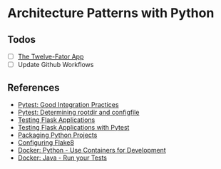 # Architecture Patterns with Python

## Todos

- [ ] [The Twelve-Fator App](https://12factor.net/ko/)
- [ ] Update Github Workflows

## References

- [Pytest: Good Integration Practices](https://docs.pytest.org/en/latest/explanation/goodpractices.html#)
- [Pytest: Determining rootdir and configfile](https://docs.pytest.org/en/7.1.x/reference/customize.html#rootdir)
- [Testing Flask Applications](https://flask.palletsprojects.com/en/2.2.x/testing/#testing-flask-applications)
- [Testing Flask Applications with Pytest](https://testdriven.io/blog/flask-pytest/)
- [Packaging Python Projects](https://packaging.python.org/en/latest/tutorials/packaging-projects/)
- [Configuring Flake8](https://flake8.pycqa.org/en/latest/user/configuration.html)
- [Docker: Python - Use Containers for Development](https://docs.docker.com/language/python/develop/)
- [Docker: Java - Run your Tests](https://docs.docker.com/language/java/run-tests/)
